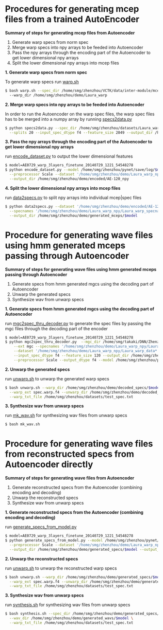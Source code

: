 
# Procedures for generating mcep files from a trained AutoEncoder #

__Summary of steps for generating mcep files from Autoencoder__

1. Generate warp specs from norm spec
2. Merge warp specs into npy arrays to be feeded into Autoencoder
3. Pass the npy arrays through the encoding part of the Autoencoder to get
   lower dimensional npy arrays
4. Split the lower dimensional npy arrays into mcep files


__1. Generate warp specs from norm spec__

To generate warp specs run [warp.sh](../scripts/warp.sh)

```bash
$ bash warp.sh --spec_dir /home/smg/zhenzhou/VCTK/data/inter-module/mcep/England/Laura 
  --warp_dir /home/smg/zhenzhou/demo/Laura_warp
```

__2. Merge warp specs into npy arrays to be feeded into Autoencoder__

In order to run the Autoencoder on the warp spec files, the warp spec files has to be
merged into a numpy array by running [specs2data.py](../scripts/specs2data.py) 
```bash
$ python specs2data.py --spec_dir /home/smg/zhenzhou/datasets/Laura_warp --ext spec.warp.f4 \
  --splits 20 --input_spec_dtype f4 --feature_size 2049 --output_dir /home/smg/zhenzhou/demo/Laura_warp_npy
```

__3. Pass the npy arrays through the encoding part of the Autoencoder to get
   lower dimensional npy arrays__

run [encode_dataset.py](../scripts/encode_dataset.py) to output the lower dimensional features
```bash
$ model=AE0729_warp_3layers_finetune_20140729_1221_54548278
$ python encode_dataset.py --model /home/smg/zhenzhou/pynet/save/log/$model/model.pkl \
  --preprocessor Scale --dataset '/home/smg/zhenzhou/demo/Laura_warp_npy/Laura_warp_data*' \
  --output_dir /home/smg/zhenzhou/demo/encoded/AE-120_npy
```

__4. Split the lower dimensional npy arrays into mcep files__

run [data2specs.py](../scripts/specs2data.py) to split npy arrays into individual mcep|spec files
```bash
$ python data2specs.py --dataset '/home/smg/zhenzhou/demo/encoded/AE-120_npy/Laura_warp_data*' \
  --specnames '/home/smg/zhenzhou/demo/Laura_warp_npy/Laura_warp_specnames*' --output_spec_dtype f4 \
  --output_dir /home/smg/zhenzhou/demo/generated_mceps/$model
```

# Procedure for generating wave files using hmm generated mceps passing through Autoencoder #
__Summary of steps for generating wave files using hmm generated mceps passing through Autoencoder__

1. Generate specs from hmm generated mgcs using the decoding part of Autoencoder
2. Unwarp the generated specs
3. Synthesize wav from unwarp specs

__1. Generate specs from hmm generated mgcs using the decoding part of Autoencoder__

run [mgc2spec_thru_decoder.py](../scripts/mgc2spec_thru_decoder.py) to generate the spec files
by passing the mgc files through the decoding part of the encoder
```bash
$ model=AE0729_warp_3layers_finetune_20140729_1221_54548278
$ python mgc2spec_thru_decoder.py  --mgc_dir /home/smg/takaki/DNN/Zhenzhou/20140805/AE-120/AE-120 \
    --ext mgc --specnames '/home/smg/zhenzhou/demo/Laura_warp_npy/Laura_warp_specnames*' \
    --dataset '/home/smg/zhenzhou/demo/Laura_warp_npy/Laura_warp_data*' \
    --input_spec_dtype f4 --feature_size 120 --output_dir /home/smg/zhenzhou/demo/decoded_specs/$model \
    --preprocessor Scale --output_dtype f4 --model /home/smg/zhenzhou/pynet/save/log/$model/model.pkl
```

__2. Unwarp the generated specs__

run [unwarp.sh](../scripts/unwarp.sh) to unwarp the generated warp specs
```bash
$ bash unwarp.sh --warp_dir /home/smg/zhenzhou/demo/decoded_specs/$model \
  --warp_ext spec.warp.f4 --unwarp_dir /home/smg/zhenzhou/demo/decoded_specs/$model \
  --warp_txt_file /home/smg/zhenzhou/datasets/test_spec.txt
```

__3. Synthesize wav from unwarp specs__

run [mk_wav.sh](../scripts/mk_wav.sh) for synthesizing wav files from unwarp specs
```bash
$ bash mk_wav.sh
```


# Procedure for generating wave files from reconstructed specs from Autoencoder directly #

__Summary of steps for generating wave files from Autoencoder__

1. Generate reconstructed specs from the Autoencoder (combining encoding and decoding)
2. Unwarp the reconstructed specs
3. Synthesize wav from unwarp specs


__1. Generate reconstructed specs from the Autoencoder (combining encoding and decoding)__

run [generate_specs_from_model.py](../scripts/generate_specs_from_model.py)
```bash
$ model=AE0729_warp_3layers_finetune_20140729_1221_54548278
$ python generate_specs_from_model.py --model /home/smg/zhenzhou/pynet/save/log/$model/model.pkl \
  --preprocessor Scale --dataset '/home/smg/zhenzhou/demo/Laura_warp_npy/Laura_warp_data*' \
  --output_dir /home/smg/zhenzhou/demo/generated_specs/$model --output_dtype f4
```

__2. Unwarp the reconstructed specs__

run [unwarp.sh](../scripts/unwarp.sh) to unwarp the reconstructed warp specs
```bash
$ bash unwarp.sh --warp_dir /home/smg/zhenzhou/demo/generated_specs/$model \
  --warp_ext spec.warp.f4 --unwarp_dir /home/smg/zhenzhou/demo/generated_specs/$model \
  --warp_txt_file /home/smg/zhenzhou/datasets/test_spec.txt
```

__3. Synthesize wav from unwarp specs__

run [synthesis.sh](../scripts/synthesis.sh) for synthesizing wav files from unwarp specs
```bash
$ bash synthesis.sh --spec_dir /home/smg/zhenzhou/demo/generated_specs/$model --spec_ext spec.unwarp.f8 \
  --wav_dir /home/smg/zhenzhou/demo/generated_wavs/$model \
  --warp_txt_file /home/smg/zhenzhou/datasets/test_spec.txt
```


